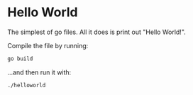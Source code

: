# Hello World

The simplest of go files. All it does is print out "Hello World!".

Compile the file by running:

```bash
go build
```

...and then run it with:

```bash
./helloworld
```

